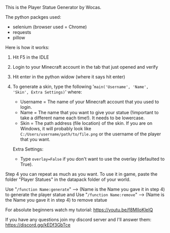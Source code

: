 This is the Player Statue Generator by Wocas.

The python packges used:
- selenium (browser used = Chrome)
- requests
- pillow


Here is how it works:
1) Hit F5 in the IDLE 
2) Login to your Minecraft account in the tab that just opened and verify 
3) Hit enter in the python widow (where it says hit enter) 
4) To generate a skin, type the following '`main('Username', 'Name', 'Skin', Extra Settings)`' where:
	- Username = The name of your Minecraft account that you used to login.
	- Name = The name that you want to give your statue (!important to take a different name each time!). It needs to be lowercase.
	- Skin = The path address (file location) of the skin. If you are on Windows, it will probably look like `C:/Users/username/path/to/file.png` or the username of the player that you want.

	Extra Settings:
   	- Type `overlay=False` if you don't want to use the overlay (defaulted to True).

Step 4 you can repeat as much as you want. To use it in game, paste the folder "Player Statues" in the datapack folder of your world.

Use "```/function Name:generate```" --> (Name is the Name you gave it in step 4) to generate the player statue and 
Use "```/function Name:remove```" --> (Name is the Name you gave it in step 4) to remove statue

For absolute beginners watch my tutorial: https://youtu.be/f8MlIoKleIQ

If you have any questions join my discord server and I'll answer them: https://discord.gg/kEDf3GbTce
